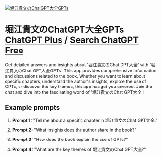 
[![堀江貴文のChatGPT大全GPTs](https://files.oaiusercontent.com/file-QwcRdgTYUkCnsxNOZmFm1tyJ?se=2123-10-17T11%3A00%3A35Z&sp=r&sv=2021-08-06&sr=b&rscc=max-age%3D31536000%2C%20immutable&rscd=attachment%3B%20filename%3D356182087_928832351538115_4296863957311289333_n%2520%25283%2529.png&sig=ehqUWQkyCbRnCNlTfDfUn08FAcYH5idztfRjgxRGyRo%3D)](https://chat.openai.com/g/g-U8dYsOOIb-ku-jiang-gui-wen-nochatgptda-quan-gpts)

# 堀江貴文のChatGPT大全GPTs [ChatGPT Plus](https://chat.openai.com/g/g-U8dYsOOIb-ku-jiang-gui-wen-nochatgptda-quan-gpts) / [Search ChatGPT Free](https://gptcall.net/index.html#/?search=%E5%A0%80%E6%B1%9F%E8%B2%B4%E6%96%87%E3%81%AEChatGPT%E5%A4%A7%E5%85%A8GPTs)

Get detailed answers and insights about '堀江貴文のChat GPT大全' with '堀江貴文のChat GPT大全GPTs'. This app provides comprehensive information and discussions related to the book. Whether you want to learn about specific chapters, understand the author's insights, explore the use of GPTs, or discover the key themes, this app has got you covered. Join the chat and dive into the fascinating world of '堀江貴文のChat GPT大全'!

## Example prompts

1. **Prompt 1:** "Tell me about a specific chapter in 堀江貴文のChat GPT大全."

2. **Prompt 2:** "What insights does the author share in the book?"

3. **Prompt 3:** "How does the book explain the use of GPTs?"

4. **Prompt 4:** "What are the key themes of 堀江貴文のChat GPT大全?"


